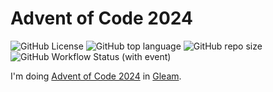 # Advent of Code 2024

![GitHub License](https://img.shields.io/github/license/WadeGulbrandsen/aoc2024?logo=github)
![GitHub top language](https://img.shields.io/github/languages/top/WadeGulbrandsen/aoc2024?logo=github)
![GitHub repo size](https://img.shields.io/github/repo-size/WadeGulbrandsen/aoc2024?logo=github)
![GitHub Workflow Status (with event)](https://img.shields.io/github/actions/workflow/status/WadeGulbrandsen/aoc2024/.github/workflows/test.yml?logo=github&label=tests)

I'm doing [Advent of Code 2024](https://adventofcode.com/2024) in [Gleam](https://gleam.run/).